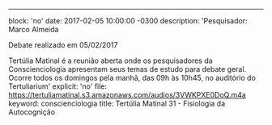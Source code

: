 ---
block: 'no'
date: 2017-02-05 10:00:00 -0300
description: 'Pesquisador: Marco Almeida

  Debate realizado em 05/02/2017


  Tertúlia Matinal é a reunião aberta onde os pesquisadores da Conscienciologia apresentam
  seus temas de estudo para debate geral. Ocorre todos os domingos pela manhã, das
  09h às 10h45, no auditório do Tertuliarium'
explicit: 'no'
file: https://tertuliamatinal.s3.amazonaws.com/audios/3VWKPXE0DoQ.m4a
keyword: conscienciologia
title: Tertúlia Matinal 31 - Fisiologia da Autocognição
